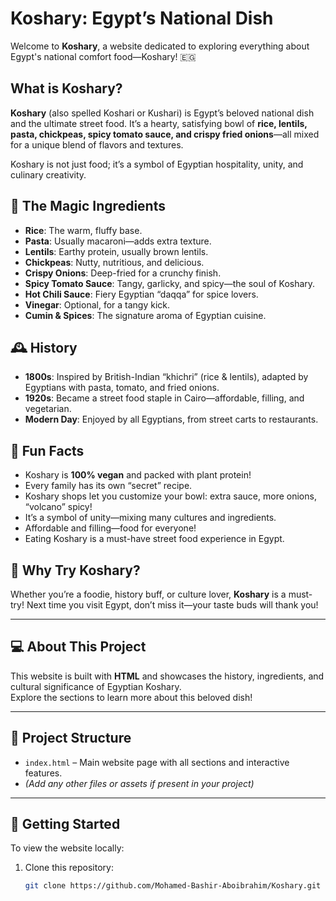 # Koshary: Egypt’s National Dish

Welcome to **Koshary**, a website dedicated to exploring everything about Egypt's national comfort food—Koshary! 🇪🇬


## What is Koshary?

**Koshary** (also spelled Koshari or Kushari) is Egypt’s beloved national dish and the ultimate street food. It’s a hearty, satisfying bowl of **rice, lentils, pasta, chickpeas, spicy tomato sauce, and crispy fried onions**—all mixed for a unique blend of flavors and textures.

Koshary is not just food; it’s a symbol of Egyptian hospitality, unity, and culinary creativity.

## 🍚 The Magic Ingredients

- **Rice**: The warm, fluffy base.
- **Pasta**: Usually macaroni—adds extra texture.
- **Lentils**: Earthy protein, usually brown lentils.
- **Chickpeas**: Nutty, nutritious, and delicious.
- **Crispy Onions**: Deep-fried for a crunchy finish.
- **Spicy Tomato Sauce**: Tangy, garlicky, and spicy—the soul of Koshary.
- **Hot Chili Sauce**: Fiery Egyptian “daqqa” for spice lovers.
- **Vinegar**: Optional, for a tangy kick.
- **Cumin & Spices**: The signature aroma of Egyptian cuisine.

## 🕰️ History

- **1800s**: Inspired by British-Indian “khichri” (rice & lentils), adapted by Egyptians with pasta, tomato, and fried onions.
- **1920s**: Became a street food staple in Cairo—affordable, filling, and vegetarian.
- **Modern Day**: Enjoyed by all Egyptians, from street carts to restaurants.

## 🎉 Fun Facts

- Koshary is **100% vegan** and packed with plant protein!
- Every family has its own “secret” recipe.
- Koshary shops let you customize your bowl: extra sauce, more onions, “volcano” spicy!
- It’s a symbol of unity—mixing many cultures and ingredients.
- Affordable and filling—food for everyone!
- Eating Koshary is a must-have street food experience in Egypt.

## 👀 Why Try Koshary?

Whether you’re a foodie, history buff, or culture lover, **Koshary** is a must-try! Next time you visit Egypt, don’t miss it—your taste buds will thank you!

---

## 💻 About This Project

This website is built with **HTML** and showcases the history, ingredients, and cultural significance of Egyptian Koshary.  
Explore the sections to learn more about this beloved dish!

---

## 📂 Project Structure

- `index.html` – Main website page with all sections and interactive features.
- *(Add any other files or assets if present in your project)*

---

## 🚀 Getting Started

To view the website locally:

1. Clone this repository:
   ```bash
   git clone https://github.com/Mohamed-Bashir-Aboibrahim/Koshary.git
